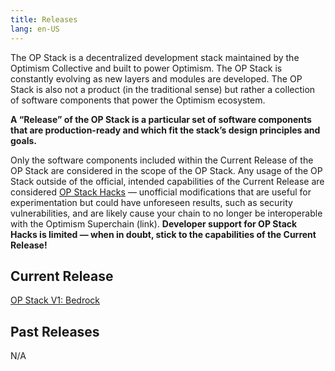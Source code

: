 ```yaml
---
title: Releases
lang: en-US
---
```


The OP Stack is a decentralized development stack maintained by the Optimism Collective and built to power Optimism. 
The OP Stack is constantly evolving as new layers and modules are developed. The OP Stack is also not a product (in the traditional sense) but rather a collection of software components that power the Optimism ecosystem.

**A “Release” of the OP Stack is a particular set of software components that are production-ready and which fit the stack’s design principles and goals.**

Only the software components included within the Current Release of the OP Stack are considered in the scope of the OP Stack. Any usage of the OP Stack outside of the official, intended capabilities of the Current Release are considered [OP Stack Hacks](../build/hacks.md) — unofficial modifications that are useful for experimentation but could have unforeseen results, such as security vulnerabilities, and are likely cause your chain to no longer be interoperable with the Optimism Superchain (link). **Developer support for OP Stack Hacks is limited — when in doubt, stick to the capabilities of the Current Release!**

## Current Release

[OP Stack V1: Bedrock](./bedrock.md)

## Past Releases

N/A